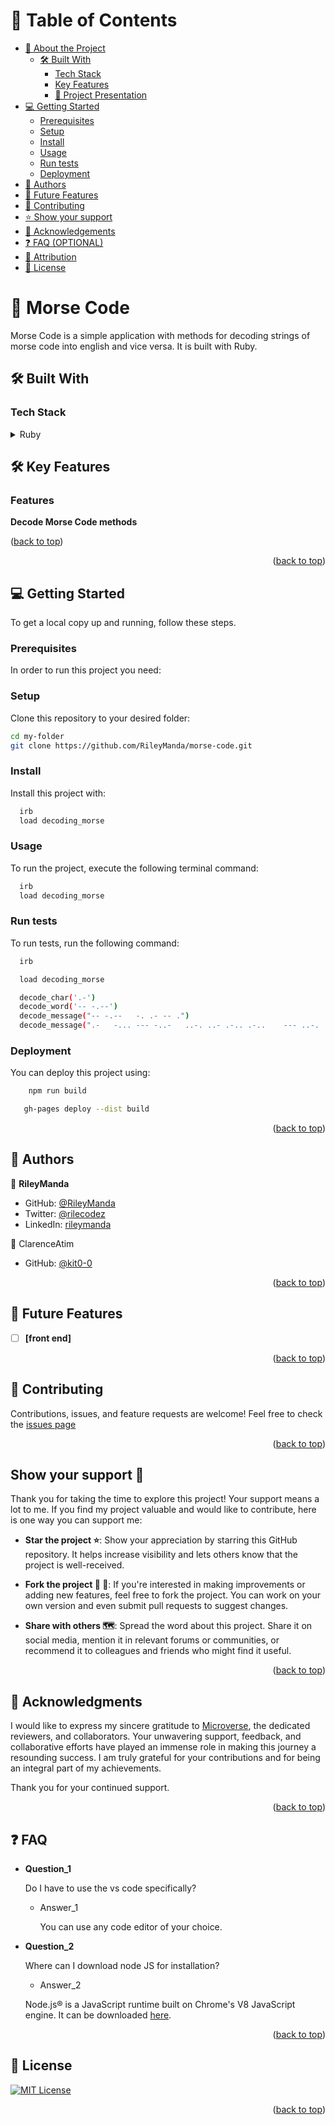 <a name="readme-top"></a>


<!-- TABLE OF CONTENTS -->

# 📗 Table of Contents

- [📖 About the Project](#about-project)
  - [🛠 Built With](#built-with)
    - [Tech Stack](#tech-stack)
    - [Key Features](#key-features)
    <!-- - [🚀 Live Demo](#live-demo) -->
    - [🚀 Project Presentation](#project-presentation)
- [💻 Getting Started](#getting-started)
  - [Prerequisites](#prerequisites)
  - [Setup](#setup)
  - [Install](#install)
  - [Usage](#usage)
  - [Run tests](#run-tests)
  - [Deployment](#deployment)
- [👥 Authors](#authors)
- [🔭 Future Features](#future-features)
- [🤝 Contributing](#contributing)
- [⭐️ Show your support](#support)
- [🙏 Acknowledgements](#acknowledgements)
- [❓ FAQ (OPTIONAL)](#faq)
- [📝 Attribution](#attribution)
- [📝 License](#license)

<!-- PROJECT DESCRIPTION -->

# 📖 Morse Code <a name="about-project"></a>

Morse Code is a simple application with methods for decoding strings of morse code into english and vice versa. It is built with Ruby. 
## 🛠 Built With <a name="built-with"></a>

### Tech Stack <a name="tech-stack"></a>


<details>
  <summary>Ruby</summary>
  <ul>
    <li><a href="https://react.dev/">Ruby</a></li>
  </ul>
</details>



<!-- Features -->
## 🛠 Key Features <a name="key-features"></a>
### Features <a name="key-features"></a>

**Decode Morse Code methods**


<p align="right">

(<a href="#readme-top">back to top</a>)</p>

<!-- LIVE DEMO -->
 <!-- ## 🚀 Live Demo <a name="live-demo"></a>

- [Live Demo](https://) -->

<!-- ## 🚀 Project Presentation <a name="project-presentation"></a>

- [Project Presentation ]() -->

<p align="right">(<a href="#readme-top">back to top</a>)</p>

<!-- GETTING STARTED -->

## 💻 Getting Started <a name="getting-started"></a>

To get a local copy up and running, follow these steps.

### Prerequisites

In order to run this project you need:


### Setup

Clone this repository to your desired folder:


```sh
cd my-folder
git clone https://github.com/RileyManda/morse-code.git
```


### Install

Install this project with:

```sh
  irb
  load decoding_morse
```


### Usage

To run the project, execute the following terminal command:


```sh
  irb
  load decoding_morse
```


### Run tests

To run tests, run the following command:

```sh
  irb
```

```sh
  load decoding_morse
```

```sh
  decode_char('.-')
  decode_word('-- -.--')
  decode_message("-- -.--   -. .- -- .")
  decode_message(".-   -... --- -..-   ..-. ..- .-.. .-..    --- ..-.    .-. ..- -... .. . ...")
```

### Deployment

You can deploy this project using:
    
```sh
    npm run build
```
 ```sh
    gh-pages deploy --dist build
```



<p align="right">(<a href="#readme-top">back to top</a>)</p>

<!-- AUTHORS -->

## 👥 Authors <a name="authors"></a>

👤 **RileyManda**

- GitHub: [@RileyManda](https://github.com/RileyManda)
- Twitter: [@rilecodez](https://twitter.com/rileycodez)
- LinkedIn: [rileymanda](https://www.linkedin.com/in/rileymanda/)

👤 ClarenceAtim

- GitHub: [@kit0-0](https://github.com/ClarenceAtim)

<p align="right">(<a href="#readme-top">back to top</a>)</p>

<!-- FUTURE FEATURES -->

## 🔭 Future Features <a name="future-features"></a>

- [ ] **[front end]**


<p align="right">(<a href="#readme-top">back to top</a>)</p>

<!-- CONTRIBUTING -->

## 🤝 Contributing <a name="contributing"></a>

Contributions, issues, and feature requests are welcome!
Feel free to check the [issues page](https://github.com/RileyManda/morse-code/issues)

<p align="right">(<a href="#readme-top">back to top</a>)</p>

<!-- SUPPORT -->

<!-- SUPPORT -->
## <b>Show your support 🌟</b><a name="support"></a>

Thank you for taking the time to explore this project! Your support means a lot to me. If you find my project valuable and would like to contribute, here is one way you can support me:

 - <b>Star the project ⭐️</b>: Show your appreciation by starring this GitHub repository. It helps increase visibility and lets others know that the project is well-received.

 - <b>Fork the project 🍴 🎣</b>: If you're interested in making improvements or adding new features, feel free to fork the project. You can work on your own version and even submit pull requests to suggest changes.

 - <b>Share with others 🗺️</b>: Spread the word about this project. Share it on social media, mention it in relevant forums or communities, or recommend it to colleagues and friends who might find it useful.

<p align="right">(<a href="#readme-top">back to top</a>)</p>

<!-- ACKNOWLEDGEMENTS -->

## 🙏 Acknowledgments <a name="acknowledgements"></a>

I would like to express my sincere gratitude to [Microverse](https://github.com/microverseinc), the dedicated reviewers, and collaborators. Your unwavering support, feedback, and collaborative efforts have played an immense role in making this journey a resounding success. I am truly grateful for your contributions and for being an integral part of my achievements.

Thank you for your continued support.

<p align="right">(<a href="#readme-top">back to top</a>)</p>

<!-- FAQ (optional) -->

## ❓ FAQ <a name="faq"></a>

- **Question_1**

  Do I have to use the vs code specifically?

  - Answer_1

    You can use any code editor of your choice. <br>

- **Question_2**

  Where can I download node JS for installation?

  - Answer_2

  Node.js® is a JavaScript runtime built on Chrome's V8 JavaScript engine.
  It can be downloaded [here](https://nodejs.org/en).


<p align="right">(<a href="#readme-top">back to top</a>)</p>

<!-- ATTRIBUTION -->

<!-- ## 👥 Attribution <a name="attribution"></a> -->


<!-- LICENSE -->

## 📝 License <a name="license"></a>

[![MIT License](https://img.shields.io/badge/License-MIT-green.svg)](./LICENSE)

<p align="right">(<a href="#readme-top">back to top</a>)</p>
